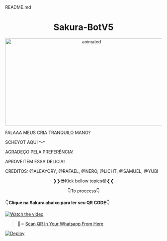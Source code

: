README.md
<h1 align="center">Sakura-BotV5<br></h1>

<p align="center">
<img src="https://i.pinimg.com/originals/fc/15/88/fc1588e0712f4d36de93586c9248af3d.gif" alt="animated" width="540" height="280" />
</p>

FALAAA MEUS CRIA TRANQUILO MANO?

SCHEYOT AQUI ^-^


AGRADEÇO PELA PREFERÊNCIA!

APROVEITEM ESSA DELICIA!

CREDITOS: @ALEAYORY, @RAFAEL, @NERO, @LICHT, @SAMUEL, @YUBI

<p align="center">
❯❯😎Kick bellow topics😒❮❮
</p>
<p align="center">
👇To proccess👇
</p>

👇**Clique na Sakura abaixo para ler seu QR CODE**👇



[![Watch the video](https://i.pinimg.com/originals/95/e7/3e/95e73efc988e797856d0ba60eaadbc38.gif)](https://replit.com/@MagoInterior/sakura-botv5?v=1)





> 🙂➾ [Scan QR In Your Whatsapp From Here](https://replit.com/@MagoInterior/sakura-botv5?v=1)
 
[![Deploy](https://www.herokucdn.com/deploy/button.svg)](https://heroku.com/deploy?template=https://github.com/MagoInterior/sakura-botv5/)
